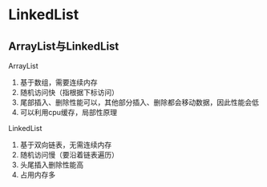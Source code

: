 # LinkedList

## ArrayList与LinkedList

ArrayList

1. 基于数组，需要连续内存
2. 随机访问快（指根据下标访问）
3. 尾部插入、删除性能可以，其他部分插入、删除都会移动数据，因此性能会低
4. 可以利用cpu缓存，局部性原理

LinkedList

1. 基于双向链表，无需连续内存
2. 随机访问慢（要沿着链表遍历）
3. 头尾插入删除性能高
4. 占用内存多